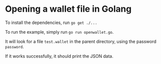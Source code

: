# Opening a wallet file in Golang

To install the dependencies, run `go get ./...`

To run the example, simply run `go run openwallet.go`.

It will look for a file `test.wallet` in the parent directory, using the password `password`.

If it works successfully, it should print the JSON data.
